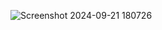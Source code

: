 ![Screenshot 2024-09-21 180726](https://github.com/user-attachments/assets/b5840970-e608-4419-acd8-358e7685fe6f)
